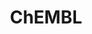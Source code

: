 ---
layout: default
bigquery: https://console.cloud.google.com/bigquery?p=patents-public-data&d=ebi_chembl&page=dataset
citation: '"The ChEMBL database in 2017." Anna Gaulton, Anne Hersey, Michał Nowotka,
  A Patrícia Bento, Jon Chambers, David Mendez, Prudence Mutowo, Francis Atkinson,
  Louisa J Bellis, Elena Cibrián-Uhalte, Mark Davies, Nathan Dedman, Anneli Karlsson,
  María Paula Magariños, John P Overington, George Papadatos, Ines Smit, Andrew R
  Leach Nucleic acids Research (2017) 45 (Database Issue), D945-D954'
contributors: European Bioinformatics Institute
cost: None
description: ChEMBL Data is a manually curated database of small molecules used in
  drug discovery, including information about existing patented drugs.
documentation: 'schema: https://www.ebi.ac.uk/chembl/db_schema


  '
last_edit: 04/12/2022, 20:46:18
location: https://console.cloud.google.com/marketplace/product/google_patents_public_datasets/chembl
maintained_by: EMBL-EBI, an outstation of European Molecular Biology Laboratory
related_publications: '

  ChEMBL: towards direct deposition of bioassay data.


  Mendez D, Gaulton A, Bento AP, Chambers J, De Veij M, Félix E, Magariños MP, Mosquera
  JF, Mutowo P, Nowotka M, Gordillo-Marañón M, Hunter F, Junco L, Mugumbate G, Rodriguez-Lopez
  M, Atkinson F, Bosc N, Radoux CJ, Segura-Cabrera A, Hersey A, Leach AR.


  — Nucleic Acids Res. 2019; 47(D1):D930-D940. doi: 10.1093/nar/gky1075

  '
schema_fields:
- mol_frac_id
- approval_date
- therapeutic_flag
- curated_by
- assay_tissue
- caloha_id
- level5
- warning_id
- warning_class
- ro3_pass
- accession
- mc_target_accession
- species_group_flag
- hrac_code
- alogp
- standard_relation
- previous_company
- normal_range_max
- journal
- direct_interaction
- db_version
- major_class
- site_residues
- published_type
- assay_param_id
- organism
- withdrawn_reason
- sitecomp_id
- tid_fixed
- molecular_mechanism
- src_compound_id
- protein_class_id
- molecule_type
- cidx
- warning_country
- doc_id
- src_assay_id
- doc_type
- protein_class_synonym
- doi
- prediction_method
- hrac_class_id
- hba
- dosed_ingredient
- relationship_desc
- qed_weighted
- source_domain_id
- active_molregno
- compound_key
- annotation
- polymer_flag
- cell_source_tissue
- ridx
- mechanism_of_action
- mol_irac_id
- cl_lincs_id
- molsyn_id
- parameter_value
- l6
- targrel_id
- parent_go_id
- cell_name
- set_name
- label
- clo_id
- mechanism_comment
- met_comment
- selectivity_comment
- company
- le
- alert_name
- domain_name
- src_short_name
- ap_id
- prod_pat_id
- helm_notation
- met_conversion
- stem_class
- tbl
- pref_name
- entity_id
- structure_type
- standard_inchi
- l3
- atc_code
- name
- first_page
- year
- strength
- l5
- ass_cls_map_id
- tid
- level3
- short_name
- status
- withdrawn_class
- parent_type
- ref_url
- withdrawn_year
- bao_endpoint
- bei
- submission_date
- rgid
- aidx
- curation_comment
- cell_source_organism
- ref_id
- comments
- confidence
- full_mwt
- usan_stem
- assay_desc
- stem
- result_flag
- class_type
- bao_format
- cellosaurus_id
- mesh_id
- ref_type
- l1
- assay_organism
- subgroup
- parameter_type
- volume
- pubmed_id
- record_id
- variant_id
- level4_description
- research_stem
- mutation
- pchembl_value
- acd_most_apka
- frac_code
- cell_id
- site_id
- parent_id
- level3_description
- synonyms
- molecular_species
- ad_type
- sei
- uberon_id
- l8
- assay_cell_type
- max_phase_for_ind
- cell_source_tax_id
- comp_go_id
- biocomp_id
- version
- compd_id
- tax_id
- downgraded
- description
- cell_ontology_id
- first_approval
- upper_value
- rtb
- canonical_smiles
- level4
- src_id
- potential_duplicate
- formulation_id
- chembl_id
- lle
- job_id
- title
- warning_description
- assay_class_id
- warnref_id
- homologue
- first_in_class
- published_value
- standard_inchi_key
- protclasssyn_id
- log_id
- drugind_id
- entity_type
- applicant_full_name
- bao_id
- cpd_str_alert_id
- standard_flag
- standard_units
- patent_expire_date
- mc_target_type
- data_validity_comment
- activity_comment
- domain_type
- num_lipinski_ro5_violations
- std_act_id
- updated_by
- active_ingredient
- aromatic_rings
- level2
- heavy_atoms
- natural_product
- chirality
- assay_type
- idx
- compsyn_id
- activity_id
- l7
- source
- warning_type
- creation_date
- molregno
- withdrawn_country
- hbd
- disease_efficacy
- target_type
- uo_units
- trade_name
- normal_range_min
- predbind_id
- drug_substance_flag
- comp_class_id
- ddd_admr
- mecref_id
- type
- usan_stem_id
- mol_atc_id
- assay_id
- product_id
- frac_class_id
- metref_id
- orig_description
- num_alerts
- efo_term
- assay_test_type
- sequence
- delist_flag
- abstract
- assay_subcellular_fraction
- confidence_score
- level1_description
- innovator_company
- cx_most_apka
- full_molformula
- smid
- isoform
- tissue_id
- mc_organism
- relation
- indref_id
- efo_id
- oral
- cell_description
- priority
- protein_class_desc
- component_synonym
- route
- target_mapping
- published_units
- stat
- activity_count
- who_name
- ingredient
- hbd_lipinski
- target_desc
- who_extra
- alert_id
- standard_text_value
- text_value
- nda_type
- publication_number
- issue
- ddd_comment
- domain_id
- mec_id
- mc_tax_id
- patent_no
- end_position
- action_type
- relationship
- hba_lipinski
- country
- patent_id
- ddd_id
- mesh_heading
- parenteral
- cx_logp
- db_source
- targcomp_id
- standard_type
- syn_type
- sequence_md5sum
- drug_record_id
- enzyme_tid
- prodrug
- drug_product_flag
- max_phase
- parent_molregno
- component_id
- ddd_units
- qudt_units
- assay_strain
- acd_logd
- units
- chebi_par_id
- assay_source
- substrate_record_id
- level2_description
- as_id
- withdrawn_flag
- published_relation
- metabolite_record_id
- mw_monoisotopic
- authors
- mc_target_name
- level1
- value
- pathway_key
- compound_name
- availability_type
- definition
- site_name
- usan_substem
- last_page
- indication_class
- mol_hrac_id
- binding_site_comment
- standard_value
- acd_logp
- assay_category
- black_box_warning
- usan_year
- mw_freebase
- enzyme_name
- oc_id
- ddd_value
- related_tid
- domain_description
- component_type
- bto_id
- met_id
- path
- psa
- warning_year
- relationship_type
- aspect
- smarts
- cx_logd
- l2
- co_stem_id
- updated_on
- inorganic_flag
- dosage_form
- num_ro5_violations
- res_stem_id
- class_level
- topical
- last_active
- patent_use_code
- alert_set_id
- assay_tax_id
- molfile
- toid
- irac_class_id
- pathway_id
- start_position
- irac_code
- usan_stem_definition
- l4
- src_description
- actsm_id
- go_id
- acd_most_bpka
- standard_upper_value
- cx_most_bpka
shortname: chembl
tags:
- biotechnology
- health
- chemical
- bioinformatics
- medical
terms_of_use: CC BY-SA 3.0
title: ChEMBL
uuid: e232a192-965c-4ec9-904c-155b6dfe56c5
---